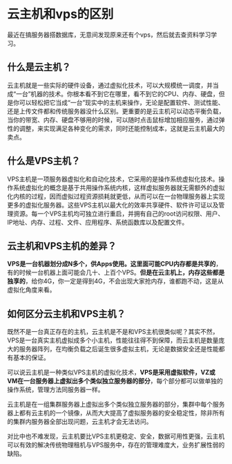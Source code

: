 # 云主机和vps的区别

最近在搞服务器搭数据库，无意间发现原来还有个vps，然后就去查资料学习学习。

## 什么是云主机？  

云主机就是一些实际的硬件设备，通过虚拟化技术，可以大规模统一调度，并当成“一台”机器的技术。你根本看不到它在哪里，看不到它的CPU、内存、硬盘，但是你可以轻松把它当成“一台”现实中的主机来操作，无论是配置软件、测试性能、还是上传文件都和传统服务器没什么区别。更重要的是云主机可以动态平衡负载，当你的带宽、内存、硬盘不够用的时候，可以随时点击鼠标增加相应服务，通过弹性的调整，来实现满足各种变化的需求，同时还能控制成本，这就是云主机最大的卖点。

## 什么是VPS主机？

VPS主机是一项服务器虚拟化和自动化技术，它采用的是操作系统虚拟化技术。操作系统虚拟化的概念是基于共用操作系统内核，这样虚拟服务器就无需额外的虚拟化内核的过程，因而虚拟过程资源损耗就更低，从而可以在一台物理服务器上实现更多的虚拟化服务器。这些VPS主机以最大化的效率共享硬件、软件许可证以及管理资源。每一个VPS主机均可独立进行重启，并拥有自己的root访问权限、用户、IP地址、内存、过程、文件、应用程序、系统函数库以及配置文件。

## 云主机和VPS主机的差异？

**VPS是一台机器划分成N多个，供Apps使用。这里面可能CPU内存都是共享的**，有的时候一台机器上面可能会几十、上百个VPS。**但是在云主机上，内存这些都是独享的**，给你4G，你一定是得到4G，不会出现大家抢内存，谁都跑不动，这是从虚拟化角度来看。

## 如何区分云主机和VPS主机？

既然不是一台真正存在的主机，云主机是不是和VPS主机很类似呢？其实不然，VPS是一台真实主机虚拟成多个小主机，性能往往得不到保障，而云主机是数量庞大的服务器阵列，在均衡负载之后诞生很多虚拟主机，无论是数据安全还是性能都有基本的保证。

可以说云主机是一种类似VPS主机的虚拟化技术，**VPS是采用虚拟软件，VZ或VM在一台服务器上虚拟出多个类似独立服务器的部分**，每个部分都可以做单独的操作系统，管理方法同服务器一样。

云主机是在一组集群服务器上虚拟出多个类似独立服务器的部分，集群中每个服务器上都有云主机的一个镜像，从而大大提高了虚拟服务器的安全稳定性，除非所有的集群内服务器全部出现问题，云主机才会无法访问。

对比中也不难发现，云主机要比VPS主机更稳定、安全，数据可用性更强，云主机可以有效的解决传统物理租机与VPS服务中，存在的管理难度大，业务扩展性弱的缺陷。
